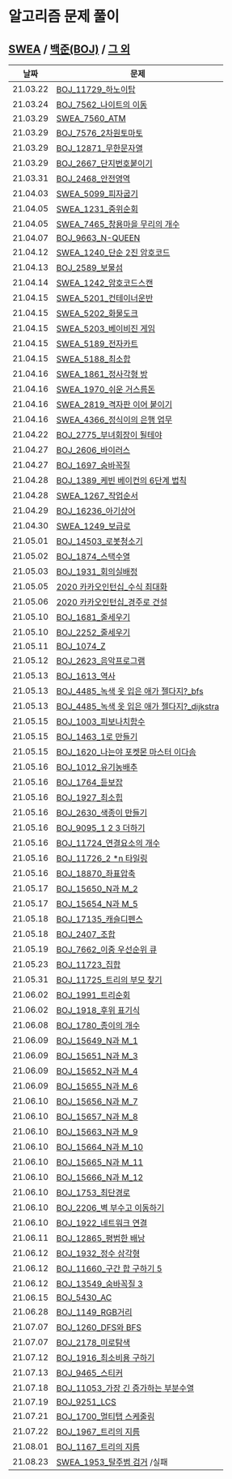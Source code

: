 # 알고리즘 문제 풀이 



## [SWEA](./SWEA/) / [백준(BOJ)](./BOJ/) / [그 외](./others/)



| 날짜     | 문제                                                         |
| -------- | ------------------------------------------------------------ |
| 21.03.22 | [BOJ_11729_하노이탑](./BOJ/BOJ_11729_하노이탑.py)            |
| 21.03.24 | [BOJ_7562_나이트의 이동](./BOJ/BOJ_7562_나이트의이동.py)     |
| 21.03.29 | [SWEA_7560_ATM](./SWEA/SWEA_7560_ATM.py)                     |
| 21.03.29 | [BOJ_7576_2차원토마토](./BOJ/BOJ_7576_2차원토마토.py)        |
| 21.03.29 | [BOJ_12871_무한문자열](./BOJ/BOJ_12871_무한문자열.py)        |
| 21.03.29 | [BOJ_2667_단지번호붙이기](./BOJ/BOJ_2667_단지번호붙이기.py)  |
| 21.03.31 | [BOJ_2468_안전영역](./BOJ/BOJ_2468_안전영역.py)              |
| 21.04.03 | [SWEA_5099_피자굽기](./SWEA/SWEA_5099_피자굽기.py)           |
| 21.04.05 | [SWEA_1231_중위순회](./SWEA/SWEA_1231_중위순회.py)           |
| 21.04.05 | [SWEA_7465_창용마을 무리의 개수](./SWEA/SWEA_7465_창용마을무리의개수.py) |
| 21.04.07 | [BOJ_9663_N-QUEEN](./BOJ/BOJ_9663_NQUEEN.py)                 |
| 21.04.12 | [SWEA_1240_단순 2진 암호코드](./SWEA/SWEA_1240_단순2진암호코드.py) |
| 21.04.13 | [BOJ_2589_보물섬](./BOJ/BOJ_2589_보물섬.py)                  |
| 21.04.14 | [SWEA_1242_암호코드스캔](./SWEA/SWEA_1242_암호코드스캔.py)   |
| 21.04.15 | [SWEA_5201_컨테이너운반](./SWEA/SWEA_5201_컨테이너운반.py)   |
| 21.04.15 | [SWEA_5202_화물도크](./SWEA/SWEA_5202_화물도크.py)           |
| 21.04.15 | [SWEA_5203_베이비진 게임](./SWEA/SWEA_5203_베이비진게임.py)  |
| 21.04.15 | [SWEA_5189_전자카트](./SWEA/SWEA_5189_전자카트.py)           |
| 21.04.15 | [SWEA_5188_최소합](./SWEA/SWEA_5188_최소합.py)               |
| 21.04.16 | [SWEA_1861_정사각형 방](./SWEA/SWEA_1861_정사각형방.py)      |
| 21.04.16 | [SWEA_1970_쉬운 거스름돈](./SWEA/SWEA_1970_쉬운거스름돈.py)  |
| 21.04.16 | [SWEA_2819_격자판 이어 붙이기](./SWEA/SWEA_2819_격자판이어붙이기.py) |
| 21.04.16 | [SWEA_4366_정식이의 은행 업무](./SWEA/SWEA_4366_정식이의은행업무.py) |
| 21.04.22 | [BOJ_2775_부녀회장이 될테야](./BOJ/BOJ_2775_부녀회장이될테야.py) |
| 21.04.27 | [BOJ_2606_바이러스](./BOJ/BOJ_2606_바이러스_다시해보기.py)   |
| 21.04.27 | [BOJ_1697_숨바꼭질](./BOJ/BOJ_1697_숨바꼭질.py)              |
| 21.04.28 | [BOJ_1389_케빈 베이컨의 6단계 법칙](./BOJ/BOJ_1389_케빈베이컨의6단계법칙.py) |
| 21.04.28 | [SWEA_1267_작업순서](./SWEA/SWEA_1267_작업순서.py)           |
| 21.04.29 | [BOJ_16236_아기상어](./BOJ/BOJ_16236_아기상어.py)            |
| 21.04.30 | [SWEA_1249_보급로](./SWEA/SWEA_1249_보급로.py)               |
| 21.05.01 | [BOJ_14503_로봇청소기](./BOJ/BOJ_14503_로봇청소기.py)        |
| 21.05.02 | [BOJ_1874_스택수열](./BOJ/BOJ_1874_스택수열.py)              |
| 21.05.03 | [BOJ_1931_회의실배정](./BOJ/BOJ_1931_회의실배정.py)          |
| 21.05.05 | [2020 카카오인턴십_수식 최대화](2020카카오인턴십_수식최대화.py) |
| 21.05.06 | [2020 카카오인턴십_경주로 건설](2020카카오인턴_경주로건설_bfs.py) |
| 21.05.10 | [BOJ_1681_줄세우기](./BOJ/BOJ_1681_줄세우기.py)              |
| 21.05.10 | [BOJ_2252_줄세우기](./BOJ/BOJ_2252_줄세우기.py)              |
| 21.05.11 | [BOJ_1074_Z](./BOJ/BOJ_1074_Z.py)                            |
| 21.05.12 | [BOJ_2623_음악프로그램](./BOJ/BOJ_2623_음악프로그램.py)      |
| 21.05.13 | [BOJ_1613_역사](./BOJ/BOJ_1613_역사.py)                      |
| 21.05.13 | [BOJ_4485\_녹색 옷 입은 애가 젤다지?\_bfs](./BOJ/BOJ_4485_녹색옷입은애가젤다지.py) |
| 21.05.13 | [BOJ_4485\_녹색 옷 입은 애가 젤다지?\_dijkstra](./BOJ/BOJ_4485_젤다_다익.py) |
| 21.05.15 | [BOJ_1003_피보나치함수](./BOJ/BOJ_1003_피보나치함수.py)      |
| 21.05.15 | [BOJ_1463_1로 만들기](./BOJ/BOJ_1463_1로만들기.py)           |
| 21.05.15 | [BOJ_1620_나는야 포켓몬 마스터 이다솜](./BOJ/BOJ_1620_나는야포켓몬마스터이다솜.py) |
| 21.05.16 | [BOJ_1012_유기농배추](./BOJ/BOJ_1012_유기농배추.py)          |
| 21.05.16 | [BOJ_1764_듣보잡](./BOJ/BOJ_1764_듣보잡.py)                  |
| 21.05.16 | [BOJ_1927_최소힙](./BOJ/BOJ_1927_최소힙.py)                  |
| 21.05.16 | [BOJ_2630_색종이 만들기](./BOJ/BOJ_2630_색종이만들기.py)     |
| 21.05.16 | [BOJ_9095_1 2 3 더하기](./BOJ/BOJ_9095_123더하기.py)         |
| 21.05.16 | [BOJ_11724_연결요소의 개수](./BOJ/BOJ_11724_연결요소의개수.py) |
| 21.05.16 | [BOJ_11726_2 *n 타일링](./BOJ/BOJ_11726_2n타일링.py)         |
| 21.05.16 | [BOJ_18870_좌표압축](./BOJ/BOJ_18870_좌표압축.py)            |
| 21.05.17 | [BOJ_15650\_N과 M\_2](./BOJ/BOJ_15650_N과M_2.py)             |
| 21.05.17 | [BOJ_15654\_N과 M\_5](./BOJ/BOJ_15654_N과M_5.py)             |
| 21.05.18 | [BOJ_17135_캐슬디펜스](./BOJ/BOJ_17135_캐슬디펜스.py)        |
| 21.05.18 | [BOJ_2407_조합](./BOJ/BOJ_2407_조합.py)                      |
| 21.05.19 | [BOJ_7662_이중 우선순위 큐](./BOJ/BOJ_7662_이중우선순위큐.py) |
| 21.05.23 | [BOJ_11723_집합](./BOJ/BOJ_11723_집합.py)                    |
| 21.05.31 | [BOJ_11725_트리의 부모 찾기](./BOJ/BOJ_11725_트리의부모찾기.py) |
| 21.06.02 | [BOJ_1991_트리순회](./BOJ/BOJ_1991_트리순회.py)              |
| 21.06.02 | [BOJ_1918_후위 표기식](./BOJ/BOJ_1918_후위표기식.py)         |
| 21.06.08 | [BOJ_1780_종이의 개수](./BOJ/BOJ_1780_종이의개수.py)         |
| 21.06.09 | [BOJ_15649\_N과 M\_1](./BOJ/BOJ_15649_N과M_1.py)             |
| 21.06.09 | [BOJ_15651\_N과 M\_3](./BOJ/BOJ_15651_N과M_3.py)             |
| 21.06.09 | [BOJ_15652\_N과 M\_4](./BOJ/BOJ_15652_N과M_4.py)             |
| 21.06.09 | [BOJ_15655\_N과 M\_6](./BOJ/BOJ_15655_N과M_6.py)             |
| 21.06.10 | [BOJ_15656\_N과 M\_7](./BOJ/BOJ_15656_N과M_7.py)             |
| 21.06.10 | [BOJ_15657\_N과 M\_8](./BOJ/BOJ_15657_N과M_8.py)             |
| 21.06.10 | [BOJ_15663\_N과 M\_9](./BOJ/BOJ_15663_N과M_9.py)             |
| 21.06.10 | [BOJ_15664\_N과 M\_10](./BOJ/BOJ_15664_N과M_10.py)           |
| 21.06.10 | [BOJ_15665\_N과 M\_11](./BOJ/BOJ_15665_N과M_11.py)           |
| 21.06.10 | [BOJ_15666\_N과 M\_12](./BOJ/BOJ_15666_N과M_12.py)           |
| 21.06.10 | [BOJ_1753_최단경로](./BOJ/BOJ_1753_최단경로.py)              |
| 21.06.10 | [BOJ_2206_벽 부수고 이동하기](./BOJ/BOJ_2206_벽부수고이동하기.py) |
| 21.06.10 | [BOJ_1922_네트워크 연결](./BOJ/BOJ_1922_네트워크연결.py)     |
| 21.06.11 | [BOJ_12865_평범한 배낭](./BOJ/BOJ_12865_평범한배낭.py)       |
| 21.06.12 | [BOJ_1932_정수 삼각형](./BOJ/BOJ_1932_정수삼각형.py)         |
| 21.06.12 | [BOJ_11660_구간 합 구하기 5](./BOJ/BOJ_11660_구간합구하기5.py) |
| 21.06.12 | [BOJ_13549_숨바꼭질 3](./BOJ/BOJ_13549_숨바꼭질3.py)         |
| 21.06.15 | [BOJ_5430_AC](./BOJ/BOJ_5430_AC.py)                          |
| 21.06.28 | [BOJ_1149_RGB거리](BOJ/BOJ_1149_RGB거리.py)                  |
| 21.07.07 | [BOJ_1260_DFS와 BFS](BOJ/BOJ_1260_DFS와BFS.py)               |
| 21.07.07 | [BOJ_2178_미로탐색](BOJ/BOJ_2178_미로탐색.py)                |
| 21.07.12 | [BOJ_1916_최소비용 구하기](./BOJ/BOJ_1916_최소비용구하기.py) |
| 21.07.13 | [BOJ_9465_스티커](./BOJ/BOJ_9465_스티커.py)                  |
| 21.07.18 | [BOJ_11053_가장 긴 증가하는 부분수열](./BOJ/BOJ_11053_가장긴증가하는부분수열.py) |
| 21.07.19 | [BOJ_9251_LCS](./BOJ/BOJ_9251_LCS.py)                        |
| 21.07.21 | [BOJ_1700_멀티탭 스케줄링](./BOJ/BOJ_1700_멀티탭스케줄링.py) |
| 21.07.22 | [BOJ_1967_트리의 지름](./BOJ/BOJ_1967_트리의지름.py)         |
| 21.08.01 | [BOJ_1167_트리의 지름](./BOJ/BOJ_1167_트리의지름.py)         |
| 21.08.23 | [SWEA_1953_탈주범 검거](./SWEA/SWEA_1953_탈주범검거.py) /실패 |


